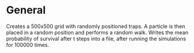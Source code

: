 # General
Creates a 500x500 grid with randomly positioned traps. A particle is then placed in a random position and performs a random walk. Writes the mean probability of survival after t steps into a file, after running the simulations for 100000 times.

